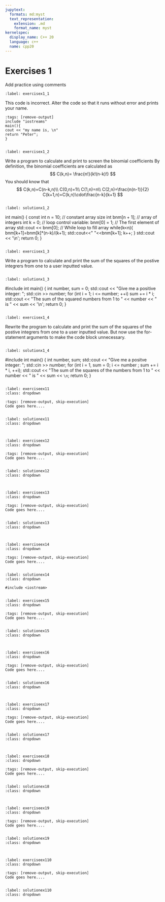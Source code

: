 ```yaml
---
jupytext:
  formats: md:myst
  text_representation:
    extension: .md
    format_name: myst
kernelspec:
  display_name: C++ 20
  language: c++
  name: cpp20
---
```


# Exercises 1

Add practice using comments


`````{exercise-start}
:label: exercisex1_1
`````
This code is incorrect. Alter the code so that it runs without error and prints your name.
````{code-cell} cpp
:tags: [remove-output]
include "iostreams"
main(){
cout << "my name is, \n"
return "Peter";
}
````

`````{exercise-end}
`````


`````{exercise-start}
:label: exercisex1_2
`````
Write a program to calculate and print to screen the binomial coefficients
By definition, the binomial coefficients are calculated as
$$
C(k,n)= \frac{n!}{k!(n-k)!} 
$$
You should know that 
$$
C(k,n)=C(n-k,n)\\
C(0,n)=1\\
C(1,n)=n\\
C(2,n)=\frac{n(n-1)}{2}
C(k+1,n)=C(k,n)\cdot\frac{n-k}{k+1}
$$

`````{exercise-end}
`````


`````{solution-start} exercisex1_2
:label: solutionx1_2
`````
int main() {
    const int n = 10;   // constant array size 
    int bnm[n + 1];     // array of integers 
    int k = 0;          //  loop control variable: 
    bnm[0] = 1;         // The first element of array
    std::cout << bnm[0]; 
                        // While loop to fill array
while(k<n){ 
    bnm[k+1]=bnm[k]*(n-k)/(k+1); 
    std::cout<<" "<<bnm[k+1]; 
    k++; } 
    std::cout << '\n'; 
    return 0; 
}


`````{solution-end}
`````


`````{exercise-start} 
:label: exercisex1_3
`````
Write a program to calculate and print the sum of the squares of the postive integrers from one to a user inputted value.

`````{exercise-end} 
`````


`````{solution-start} exercisex1_3
:label: solutionx1_3
`````
#include <iostream>
int main() {
    int number, sum = 0;
    std::cout << "Give me a positive integer: ";
    std::cin >> number;
    for (int i = 1; i <= number; ++i) sum += i * i;
    std::cout << "The sum of the squared numbers from 1 to " << number << " is " << sum << '\n';
    return 0;
}

`````{solution-end}
`````


`````{exercise-start} 
:label: exercisex1_4
`````
Rewrite the program to calculate and print the sum of the squares of the postive integrers from one to a user inputted value.
But now use the for-statement arguments to make the code block unnecessary.

`````{exercise-end} 
`````


`````{solution-start} exercisex1_4
:label: solutionx1_4
`````
#include <iostream>
int main() { 
    int number, sum; 
    std::cout << "Give me a positve integer: ";
    std::cin >> number; 
    for (int i = 1, sum = 0; i <= number ; sum += i * i,  ++i); 
    std::cout << "The sum of the squares of the numbers from 1 to " << number << " is " << sum << `\n`; 
    return 0; 
}

`````{solution-end}
`````

````{exercise-start} 
:label: exerciseex11
:class: dropdown
````

```{code-cell} c++
:tags: [remove-output, skip-execution]
Code goes here....
```
````{exercise-end}
````

````{solution-start} exerciseex11
:label: solutionex11
:class: dropdown
````
```{code-block} c++

```
````{solution-end}
````

````{exercise-start} 
:label: exerciseex12
:class: dropdown
````

```{code-cell} c++
:tags: [remove-output, skip-execution]
Code goes here....
```
````{exercise-end}
````

````{solution-start} exerciseex12
:label: solutionex12
:class: dropdown
````
```{code-block} c++

```
````{solution-end}
````

````{exercise-start} 
:label: exerciseex13
:class: dropdown
````

```{code-cell} c++
:tags: [remove-output, skip-execution]
Code goes here....
```
````{exercise-end}
````

````{solution-start} exerciseex13
:label: solutionex13
:class: dropdown
````
```{code-block} c++

```
````{solution-end}
````


````{exercise-start} 
:label: exerciseex14
:class: dropdown
````

```{code-cell} c++
:tags: [remove-output, skip-execution]
Code goes here....
```
````{exercise-end}
````

````{solution-start} exerciseex14
:label: solutionex14
:class: dropdown
````
```{code-block} c++
#include <iostream>

```
````{solution-end}
````


````{exercise-start} 
:label: exerciseex15
:class: dropdown
````

```{code-cell} c++
:tags: [remove-output, skip-execution]
Code goes here....
```
````{exercise-end}
````

````{solution-start} exerciseex15
:label: solutionex15
:class: dropdown
````
```{code-block} c++

```
````{solution-end}
````


````{exercise-start} 
:label: exerciseex16
:class: dropdown
````

```{code-cell} c++
:tags: [remove-output, skip-execution]
Code goes here....
```
````{exercise-end}
````

````{solution-start} exerciseex16
:label: solutionex16
:class: dropdown
````
```{code-block} c++

```
````{solution-end}
````


````{exercise-start} 
:label: exerciseex17
:class: dropdown
````

```{code-cell} c++
:tags: [remove-output, skip-execution]
Code goes here....
```
````{exercise-end}
````

````{solution-start} exerciseex17
:label: solutionex17
:class: dropdown
````
```{code-block} c++

```
````{solution-end}
````

````{exercise-start} 
:label: exerciseex18
:class: dropdown
````

```{code-cell} c++
:tags: [remove-output, skip-execution]
Code goes here....
```
````{exercise-end}
````

````{solution-start} exerciseex18
:label: solutionex18
:class: dropdown
````
```{code-block} c++

```
````{solution-end}
````

````{exercise-start} 
:label: exerciseex19
:class: dropdown
````

```{code-cell} c++
:tags: [remove-output, skip-execution]
Code goes here....
```
````{exercise-end}
````

````{solution-start} exerciseex19
:label: solutionex19
:class: dropdown
````
```{code-block} c++

```
````{solution-end}
````

````{exercise-start} 
:label: exerciseex110
:class: dropdown
````

```{code-cell} c++
:tags: [remove-output, skip-execution]
Code goes here....
```
````{exercise-end}
````

````{solution-start} exerciseex110
:label: solutionex110
:class: dropdown
````
```{code-block} c++

```
````{solution-end}
````

